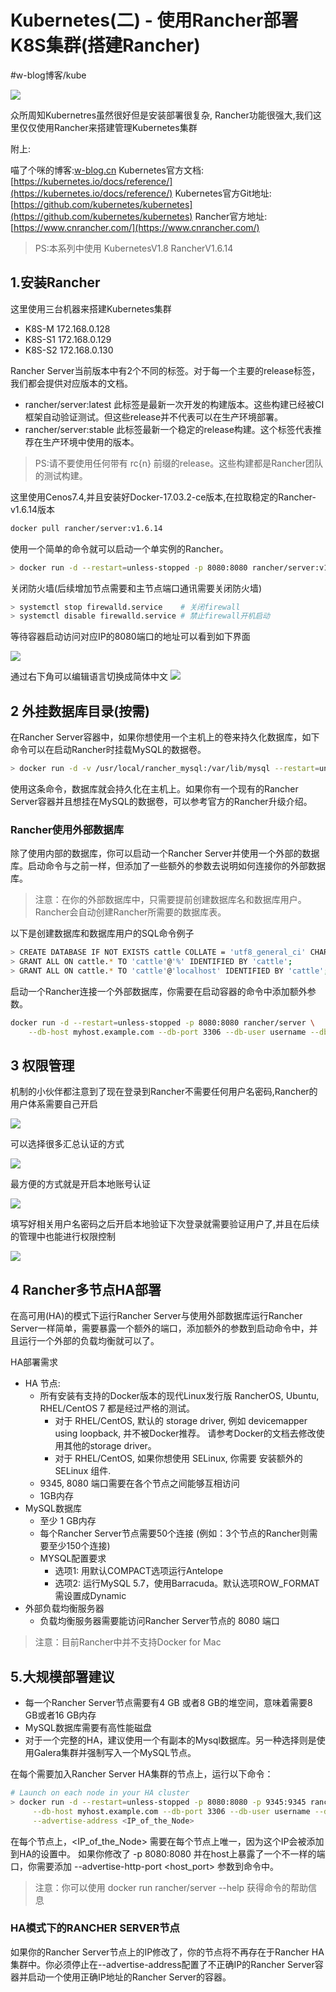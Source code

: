 # Kubernetes(二) - 使用Rancher部署K8S集群(搭建Rancher)
#w-blog博客/kube

![](Kubernetes(%E4%BA%8C)%20-%20%E4%BD%BF%E7%94%A8Rancher%E9%83%A8%E7%BD%B2K8S%E9%9B%86%E7%BE%A4(%E6%90%AD%E5%BB%BARancher)/BAC4385C-C6B3-46A2-A7B9-761994628C04.png)

众所周知Kubernetres虽然很好但是安装部署很复杂,
Rancher功能很强大,我们这里仅仅使用Rancher来搭建管理Kubernetes集群

附上:

喵了个咪的博客:[w-blog.cn](w-blog.cn)
Kubernetes官方文档:[https://kubernetes.io/docs/reference/](https://kubernetes.io/docs/reference/)
Kubernetes官方Git地址:[https://github.com/kubernetes/kubernetes](https://github.com/kubernetes/kubernetes)
Rancher官方地址: [https://www.cnrancher.com/](https://www.cnrancher.com/)  

> PS:本系列中使用 KubernetesV1.8 RancherV1.6.14  

## 1.安装Rancher

这里使用三台机器来搭建Kubernetes集群
- K8S-M  172.168.0.128
- K8S-S1 172.168.0.129
- K8S-S2 172.168.0.130

Rancher Server当前版本中有2个不同的标签。对于每一个主要的release标签，我们都会提供对应版本的文档。
- rancher/server:latest 此标签是最新一次开发的构建版本。这些构建已经被CI框架自动验证测试。但这些release并不代表可以在生产环境部署。
- rancher/server:stable 此标签最新一个稳定的release构建。这个标签代表推荐在生产环境中使用的版本。

> PS:请不要使用任何带有 rc{n} 前缀的release。这些构建都是Rancher团队的测试构建。  

这里使用Cenos7.4,并且安装好Docker-17.03.2-ce版本,在拉取稳定的Rancher-v1.6.14版本
```bash
docker pull rancher/server:v1.6.14
```

使用一个简单的命令就可以启动一个单实例的Rancher。
```bash
> docker run -d --restart=unless-stopped -p 8080:8080 rancher/server:v1.6.14
```

关闭防火墙(后续增加节点需要和主节点端口通讯需要关闭防火墙)
```bash
> systemctl stop firewalld.service    # 关闭firewall
> systemctl disable firewalld.service # 禁止firewall开机启动
```

等待容器启动访问对应IP的8080端口的地址可以看到如下界面

![](Kubernetes(%E4%BA%8C)%20-%20%E4%BD%BF%E7%94%A8Rancher%E9%83%A8%E7%BD%B2K8S%E9%9B%86%E7%BE%A4(%E6%90%AD%E5%BB%BARancher)/E491F3D4-49C4-4B1E-A5EA-3DA7966F4105.png)

通过右下角可以编辑语言切换成简体中文
![](Kubernetes(%E4%BA%8C)%20-%20%E4%BD%BF%E7%94%A8Rancher%E9%83%A8%E7%BD%B2K8S%E9%9B%86%E7%BE%A4(%E6%90%AD%E5%BB%BARancher)/CB478ECF-E0E5-4C2B-B594-3A3D0EEDA979.png)


## 2 外挂数据库目录(按需)

在Rancher Server容器中，如果你想使用一个主机上的卷来持久化数据库，如下命令可以在启动Rancher时挂载MySQL的数据卷。
```bash
> docker run -d -v /usr/local/rancher_mysql:/var/lib/mysql --restart=unless-stopped -p 8080:8080 rancher/server:stable
```

使用这条命令，数据库就会持久化在主机上。如果你有一个现有的Rancher Server容器并且想挂在MySQL的数据卷，可以参考官方的Rancher升级介绍。

### Rancher使用外部数据库
除了使用内部的数据库，你可以启动一个Rancher Server并使用一个外部的数据库。启动命令与之前一样，但添加了一些额外的参数去说明如何连接你的外部数据库。

> 注意：在你的外部数据库中，只需要提前创建数据库名和数据库用户。Rancher会自动创建Rancher所需要的数据库表。  

以下是创建数据库和数据库用户的SQL命令例子
```bash
> CREATE DATABASE IF NOT EXISTS cattle COLLATE = 'utf8_general_ci' CHARACTER SET = 'utf8';
> GRANT ALL ON cattle.* TO 'cattle'@'%' IDENTIFIED BY 'cattle';
> GRANT ALL ON cattle.* TO 'cattle'@'localhost' IDENTIFIED BY 'cattle';
```

启动一个Rancher连接一个外部数据库，你需要在启动容器的命令中添加额外参数。

```bash
docker run -d --restart=unless-stopped -p 8080:8080 rancher/server \
    --db-host myhost.example.com --db-port 3306 --db-user username --db-pass password --db-name cattle
```

## 3 权限管理

机制的小伙伴都注意到了现在登录到Rancher不需要任何用户名密码,Rancher的用户体系需要自己开启

![](Kubernetes(%E4%BA%8C)%20-%20%E4%BD%BF%E7%94%A8Rancher%E9%83%A8%E7%BD%B2K8S%E9%9B%86%E7%BE%A4(%E6%90%AD%E5%BB%BARancher)/A056E520-8641-409B-8607-63A42AA54F89.png)

可以选择很多汇总认证的方式

![](Kubernetes(%E4%BA%8C)%20-%20%E4%BD%BF%E7%94%A8Rancher%E9%83%A8%E7%BD%B2K8S%E9%9B%86%E7%BE%A4(%E6%90%AD%E5%BB%BARancher)/0DDBAC8A-B0AB-4D37-AA45-5BF83F611249.png)

最方便的方式就是开启本地账号认证

![](Kubernetes(%E4%BA%8C)%20-%20%E4%BD%BF%E7%94%A8Rancher%E9%83%A8%E7%BD%B2K8S%E9%9B%86%E7%BE%A4(%E6%90%AD%E5%BB%BARancher)/1E1EB8D8-D965-4767-B6A6-3C01653F363F.png)

填写好相关用户名密码之后开启本地验证下次登录就需要验证用户了,并且在后续的管理中也能进行权限控制

![](Kubernetes(%E4%BA%8C)%20-%20%E4%BD%BF%E7%94%A8Rancher%E9%83%A8%E7%BD%B2K8S%E9%9B%86%E7%BE%A4(%E6%90%AD%E5%BB%BARancher)/59622E11-7B06-41BD-8ED5-E910977A9DD6.png)


## 4 Rancher多节点HA部署

在高可用(HA)的模式下运行Rancher Server与使用外部数据库运行Rancher Server一样简单，需要暴露一个额外的端口，添加额外的参数到启动命令中，并且运行一个外部的负载均衡就可以了。

HA部署需求

- HA 节点:
	- 所有安装有支持的Docker版本的现代Linux发行版 RancherOS, Ubuntu, RHEL/CentOS 7 都是经过严格的测试。
		- 对于 RHEL/CentOS, 默认的 storage driver, 例如 devicemapper using loopback, 并不被Docker推荐。 请参考Docker的文档去修改使用其他的storage driver。
		- 对于 RHEL/CentOS, 如果你想使用 SELinux, 你需要 安装额外的 SELinux 组件.
	- 9345, 8080 端口需要在各个节点之间能够互相访问
	- 1GB内存
- MySQL数据库
	- 至少 1 GB内存
	- 每个Rancher Server节点需要50个连接 (例如：3个节点的Rancher则需要至少150个连接)
	- MYSQL配置要求
		- 选项1: 用默认COMPACT选项运行Antelope
		- 选项2: 运行MySQL 5.7，使用Barracuda。默认选项ROW_FORMAT需设置成Dynamic
- 外部负载均衡服务器
	- 负载均衡服务器需要能访问Rancher Server节点的 8080 端口

> 注意：目前Rancher中并不支持Docker for Mac  

## 5.大规模部署建议

- 每一个Rancher Server节点需要有4 GB 或者8 GB的堆空间，意味着需要8 GB或者16 GB内存
- MySQL数据库需要有高性能磁盘
- 对于一个完整的HA，建议使用一个有副本的Mysql数据库。另一种选择则是使用Galera集群并强制写入一个MySQL节点。

在每个需要加入Rancher Server HA集群的节点上，运行以下命令：
```bash
# Launch on each node in your HA cluster
> docker run -d --restart=unless-stopped -p 8080:8080 -p 9345:9345 rancher/server \
     --db-host myhost.example.com --db-port 3306 --db-user username --db-pass password --db-name cattle \
     --advertise-address <IP_of_the_Node>
```

在每个节点上，<IP_of_the_Node> 需要在每个节点上唯一，因为这个IP会被添加到HA的设置中。
如果你修改了 -p 8080:8080 并在host上暴露了一个不一样的端口，你需要添加 --advertise-http-port <host_port> 参数到命令中。

> 注意：你可以使用 docker run rancher/server --help 获得命令的帮助信息  

### HA模式下的RANCHER SERVER节点
如果你的Rancher Server节点上的IP修改了，你的节点将不再存在于Rancher HA集群中。你必须停止在--advertise-address配置了不正确IP的Rancher Server容器并启动一个使用正确IP地址的Rancher Server的容器。


